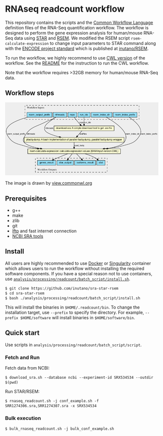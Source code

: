 # RNAseq readcount workflow

This repository contains the scripts and the [Common Workflow Language](https://commonwl.org) definition files of the RNA-Seq quantification workflow. The workflow is designed to perform the gene expression analysis for human/mouse RNA-Seq data using [STAR](https://github.com/alexdobin/STAR) and [RSEM](https://github.com/deweylab/RSEM). We modified the RSEM script `rsem-calculate-expression` to change input parameters to STAR command along with the [ENCODE project standard](https://www.encodeproject.org/pipelines/ENCPL002LSE/) which is published at [inutano/RSEM](https://github.com/inutano/RSEM).

To run the workflow, we highly recommend to use [CWL version](analysis/processing/readcount/cwl) of the workflow. See the [README](analysis/processing/readcount/cwl/README.md) for the instruction to run the CWL workflow.

Note that the workflow requires >32GB memory for human/mouse RNA-Seq data.

## Workflow steps

![workflow structure drawn by view.commonwl.org](analysis/processing/readcount/cwl/images/star-rsem.png)

The image is drawn by [view.commonwl.org](https://view.commonwl.org)

## Prerequisites

- g++
- make
- zlib
- git
- [lftp](https://lftp.yar.ru) and fast internet connection
- [NCBI SRA tools](https://github.com/ncbi/sra-tools/wiki/Downloads)

## Install

All users are highly recommended to use [Docker](https://www.docker.com) or [Singularity](https://singularity.lbl.gov) container which allows users to run the workflow without installing the required software components. If you have a special reason not to use containers, use [`analysis/processing/readcount/batch_script/install.sh`](analysis/processing/readcount/batch_script/install.sh).

```
$ git clone https://github.com/inutano/sra-star-rsem
$ cd sra-star-rsem
$ bash ./analysis/processing/readcount/batch_script/install.sh
```

This will install the binaries in `$HOME/.readcount/bin`. To change the installation target, use `--prefix` to specify the directory. For example, `--prefix $HOME/software` will install binaries in `$HOME/software/bin`.

## Quick start

Use scripts in `analysis/processing/readcount/batch_script/script`.

### Fetch and Run

Fetch data from NCBI:

```
$ download_sra.sh --database ncbi --experiment-id SRX534534 --outdir $(pwd)
```

Run STAR/RSEM:

```
$ rnaseq_readcount.sh -j conf_example.sh -f SRR1274306.sra,SRR1274307.sra -x SRX534534
```

### Bulk execution

```
$ bulk_rnaseq_readcount.sh -j bulk_conf_example.sh
```
